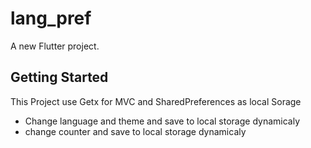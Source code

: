 # lang_pref

A new Flutter project.

## Getting Started
  This Project use Getx for MVC and SharedPreferences as local Sorage<br />
  
  * Change language and theme  and save to local storage dynamicaly
  * change counter and save to local storage dynamicaly
  

